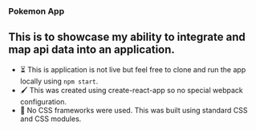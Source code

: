 ### Pokemon App

## This is to showcase my ability to integrate and map api data into an application.

- ⏳ This is application is not live but feel free to clone and run the app locally using `npm start`.
- 🖌 This was created using create-react-app so no special webpack configuration.
- 🎨 No CSS frameworks were used. This was built using standard CSS and CSS modules.
